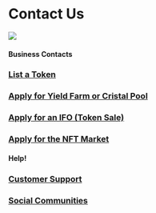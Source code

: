 # Contact Us

![](<../.gitbook/assets/docs masthead (20).png>)

####

#### Business Contacts

### [List a Token](business-partnerships.md#exchange)

### [Apply for Yield Farm or Cristal Pool](business-partnerships.md#farms-and-cristal-pools)

### [Apply for an IFO (Token Sale)](business-partnerships.md#ifos-token-sales)

### [Apply for the NFT Market](nft-market-applications.md)

####

#### Help!

### [Customer Support](customer-support.md#there-is-no-customer-support-for-panchamswap)

### [Social Communities](telegram.md)

